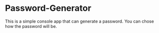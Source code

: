 # Password-Generator
This is a simple console app that can generate a password. You can chose how the password will be.
